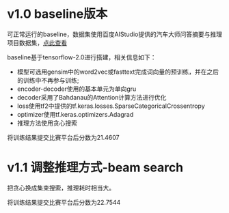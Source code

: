 # v1.0 baseline版本
可正常运行的baseline，数据集使用百度AIStudio提供的汽车大师问答摘要与推理项目数据集，[点此查看](https://aistudio.baidu.com/aistudio/datasetdetail/1407)

baseline基于tensorflow-2.0进行搭建，相关信息如下：
- 模型可选用gensim中的word2vec或fasttext完成词向量的预训练，并在之后的训练中不再参与训练;
- encoder-decoder使用的基本单元为单向gru
- decoder采用了Bahdanau的Attention计算方法进行优化
- loss使用tf2中提供的tf.keras.losses.SparseCategoricalCrossentropy
- optimizer使用tf.keras.optimizers.Adagrad
- 推理方法使用贪心搜索

将训练结果提交比赛平台后分数为21.4607

# v1.1 调整推理方式-beam search
把贪心换成集束搜索，推理耗时相当大。

将训练结果提交比赛平台后分数为22.7544